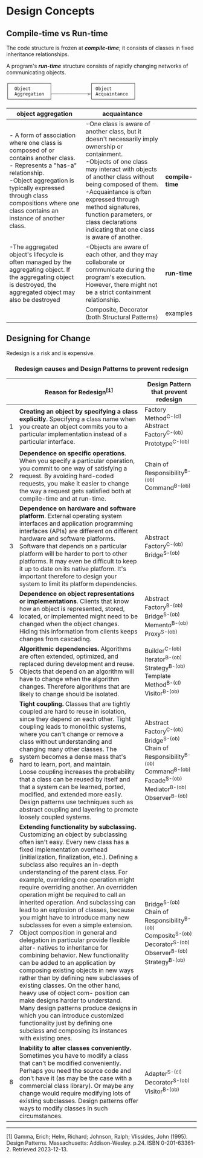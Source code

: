 # Design Concepts

## Compile-time vs Run-time 

The code structure is frozen at ***compile-time***; it consists of classes in fixed inheritance relationships.

A program's ***run-time*** structure consists of rapidly changing networks of communicating objects. 

```
┌───────────────┐              ┌───────────────┐ 
│  Object       │              │ Object        │
│  Aggregation  ├─────────────>┤ Acquaintance  │
└───────────────┘              └───────────────┘ 
```
| object aggregation| acquaintance| | 
| -- | -- | -- |
| - A form of association where one class is composed of or contains another class.<br/>- Represents a "has-a" relationship.<br/>-Object aggregation is typically expressed through class compositions where one class contains an instance of another class. | -One class is aware of another class, but it doesn't necessarily imply ownership or containment. <br/> -Objects of one class may interact with objects of another class without being composed of them. <br/>-Acquaintance is often expressed through method signatures, function parameters, or class declarations indicating that one class is aware of another.| **compile-time** |
|-The aggregated object's lifecycle is often managed by the aggregating object. If the aggregating object is destroyed, the aggregated object may also be destroyed|-Objects are aware of each other, and they may collaborate or communicate during the program's execution. However, there might not be a strict containment relationship.| **run-time** |
||Composite, Decorator (both Structural Patterns)|examples|

## Designing for Change 

Redesign is a risk and is expensive.

<div align="center">

### **Redesign causes and Design Patterns to prevent redesign**

|    | Reason for Redesign<sup>[1]</sup> | Design Pattern that prevent redesign |  
| -- | ------------------- | -- | 
|  1 | **Creating an object by specifying a class explicitly**. Specifying a class name when you create an object commits you to a particular implementation instead of a particular interface.  | Factory Method<sup>C-(cl)</sup>  <br/> Abstract Factory<sup>C-(ob)</sup> <br> Prototype<sup>C-(ob)</sup> | 
|  2 | **Dependence on specific operations**. When you specify a particular operation, you commit to one way of satisfying a request. By avoiding hard-coded requests, you make it easier to change the way a request gets satisfied both at compile-time and at run-time. | Chain of Responsibility<sup>B-(ob)</sup> <br/> Command<sup>B-(ob)</sup> |
|  3 | **Dependence on hardware and software platform**. External operating system interfaces and application programming interfaces (APIs) are different on different hardware and software platforms. Software that depends on a particular platform will be harder to port to other platforms. It may even be difficult to keep it up to date on its native platform. It's important therefore to design your system to limit its platform dependencies.  | Abstract Factory<sup>C-(ob)</sup>  <br/> Bridge<sup>S-(ob)</sup>| 
|  4 | **Dependence on object representations or implementations**. Clients that know how an object is represented, stored, located, or implemented might need to be changed when the object changes. Hiding this information from clients keeps changes from cascading. | Abstract Factory<sup>B-(ob)</sup> <br/> Bridge<sup>S-(ob)</sup> <br/> Memento<sup>B-(ob)</sup> <br/> Proxy<sup>S-(ob)</sup>| 
|  5 | **Algorithmic dependencies.** Algorithms are often extended, optimized, and replaced during development and reuse. Objects that depend on an algorithm will have to change when the algorithm changes. Therefore algorithms that are likely to change should be isolated. | Builder<sup>C-(ob)</sup> <br/> Iterator<sup>B-(ob)</sup> <br/> Strategy<sup>B-(ob)</sup> <br/> Template Method<sup>B-(cl)</sup> <br/> Visitor<sup>B-(ob)</sup> |
|  6 | **Tight coupling.** Classes that are tightly coupled are hard to reuse in isolation, since they depend on each other. Tight coupling leads to monolithic systems, where you can't change or remove a class without understanding and changing many other classes. The system becomes a dense mass that's hard to learn, port, and maintain. <br/> Loose coupling increases the probability that a class can be reused by itself and that a system can be learned, ported, modified, and extended more easily. Design patterns use techniques such as abstract coupling and layering to promote loosely coupled systems.| Abstract Factory<sup>C-(ob)</sup> <br/> Bridge<sup>S-(ob)</sup> <br/> Chain of Responsibility<sup>B-(ob)</sup> <br/>Command<sup>B-(ob)</sup> <br/> Facade<sup>S-(ob)</sup> <br/> Mediator<sup>B-(ob)</sup> <br/> Observer<sup>B-(ob)</sup> <br/> | 
|  7 | **Extending functionality by subclassing.** Customizing an object by subclassing often isn't easy. Every new class has a fixed implementation overhead (initialization, finalization, etc.). Defining a subclass also requires an in-depth understanding of the parent class. For example, overriding one operation might require overriding another. An overridden operation might be required to call an inherited operation. And subclassing can lead to an explosion of classes, because you might have to introduce many new subclasses for even a simple extension. <br/> Object composition in general and delegation in particular provide flexible alter- natives to inheritance for combining behavior. New functionality can be added to an application by composing existing objects in new ways rather than by defining new subclasses of existing classes. On the other hand, heavy use of object com- position can make designs harder to understand. Many design patterns produce designs in which you can introduce customized functionality just by defining one subclass and composing its instances with existing ones.| Bridge<sup>S-(ob)</sup> <br/> Chain of Responsibility<sup>B-(ob)</sup> <br/> Composite<sup>S-(ob)</sup> <br/>Decorator<sup>S-(ob)</sup><br/> Observer<sup>B-(ob)</sup> <br/> Strategy<sup>B-(ob)</sup>|
|  8 | **Inability to alter classes conveniently.** Sometimes you have to modify a class that can't be modified conveniently. Perhaps you need the source code and don't have it (as may be the case with a commercial class library). Or maybe any change would require modifying lots of existing subclasses. Design patterns offer ways to modify classes in such circumstances. |Adapter<sup>S-(cl)</sup> <br/> Decorator<sup>S-(ob)</sup> <br/>Visitor<sup>B-(ob)</sup> | 

</div>

<hr/>


[1] Gamma, Erich; Helm, Richard; Johnson, Ralph; Vlissides, John (1995). Design Patterns. Massachusetts: Addison-Wesley. p.24. ISBN 0-201-63361-2. Retrieved 2023-12-13.